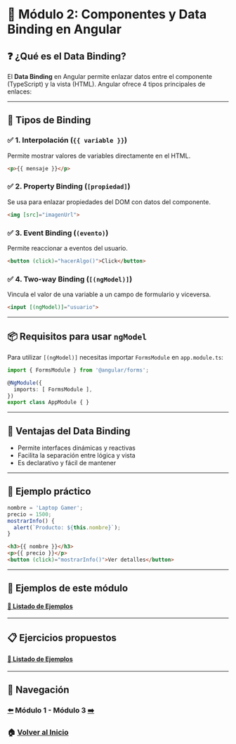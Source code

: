 # 📘 Módulo 2: Componentes y Data Binding en Angular

## ❓ ¿Qué es el Data Binding?

El **Data Binding** en Angular permite enlazar datos entre el componente (TypeScript) y la vista (HTML). Angular ofrece 4 tipos principales de enlaces:

---

## 📄 Tipos de Binding

### ✅ 1. Interpolación (`{{ variable }}`)

Permite mostrar valores de variables directamente en el HTML.
```html
<p>{{ mensaje }}</p>
```

### ✅ 2. Property Binding (`[propiedad]`)

Se usa para enlazar propiedades del DOM con datos del componente.
```html
<img [src]="imagenUrl">
```

### ✅ 3. Event Binding (`(evento)`)

Permite reaccionar a eventos del usuario.
```html
<button (click)="hacerAlgo()">Click</button>
```

### ✅ 4. Two-way Binding (`[(ngModel)]`)

Vincula el valor de una variable a un campo de formulario y viceversa.
```html
<input [(ngModel)]="usuario">
```

---

## 📦 Requisitos para usar `ngModel`

Para utilizar `[(ngModel)]` necesitas importar `FormsModule` en `app.module.ts`:

```ts
import { FormsModule } from '@angular/forms';

@NgModule({
  imports: [ FormsModule ],
})
export class AppModule { }
```

---

## 🧠 Ventajas del Data Binding

- Permite interfaces dinámicas y reactivas
- Facilita la separación entre lógica y vista
- Es declarativo y fácil de mantener

---

## 🧪 Ejemplo práctico

```ts
nombre = 'Laptop Gamer';
precio = 1500;
mostrarInfo() {
  alert(`Producto: ${this.nombre}`);
}
```

```html
<h3>{{ nombre }}</h3>
<p>{{ precio }}</p>
<button (click)="mostrarInfo()">Ver detalles</button>
```

---

## 🧪 Ejemplos de este módulo

#### [🔗 Listado de Ejemplos](./Ejemplos/README.md)

---

## 📋 Ejercicios propuestos

#### [🔗 Listado de Ejemplos](./Ejercicios/README.md)

---

## 🔁 Navegación

### [⬅️](../Modulo_1_Introduccion_a_Angular/Modulo_1.md) Módulo 1 - Módulo 3 [➡️](../Modulo_3_Directivas_Angular/Modulo_3.md)

### 🏠 [Volver al Inicio](../README.md)
